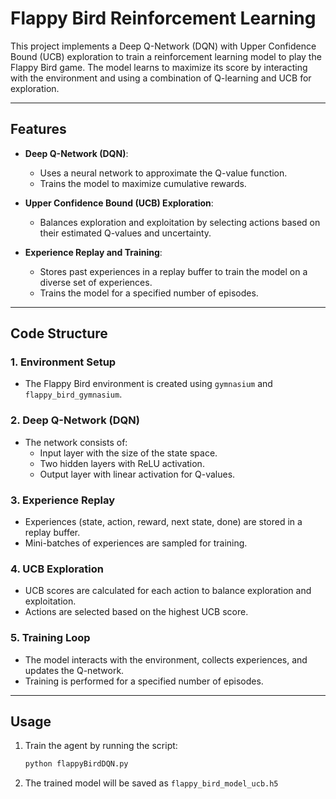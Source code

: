 # Flappy Bird Reinforcement Learning

This project implements a Deep Q-Network (DQN) with Upper Confidence Bound (UCB) exploration to train a reinforcement learning model to play the Flappy Bird game. The model learns to maximize its score by interacting with the environment and using a combination of Q-learning and UCB for exploration.

---

## Features

- **Deep Q-Network (DQN)**:
  - Uses a neural network to approximate the Q-value function.
  - Trains the model to maximize cumulative rewards.

- **Upper Confidence Bound (UCB) Exploration**:
  - Balances exploration and exploitation by selecting actions based on their estimated Q-values and uncertainty.

- **Experience Replay and Training**:
  - Stores past experiences in a replay buffer to train the model on a diverse set of experiences.
  - Trains the model for a specified number of episodes.
---

## Code Structure

### 1. Environment Setup
- The Flappy Bird environment is created using `gymnasium` and `flappy_bird_gymnasium`.

### 2. Deep Q-Network (DQN)
- The network consists of:
  - Input layer with the size of the state space.
  - Two hidden layers with ReLU activation.
  - Output layer with linear activation for Q-values.

### 3. Experience Replay
- Experiences (state, action, reward, next state, done) are stored in a replay buffer.
- Mini-batches of experiences are sampled for training.

### 4. UCB Exploration
- UCB scores are calculated for each action to balance exploration and exploitation.
- Actions are selected based on the highest UCB score.

### 5. Training Loop
- The model interacts with the environment, collects experiences, and updates the Q-network.
- Training is performed for a specified number of episodes.

---

## Usage

1. Train the agent by running the script:

   ```bash
   python flappyBirdDQN.py
2. The trained model will be saved as `flappy_bird_model_ucb.h5`
